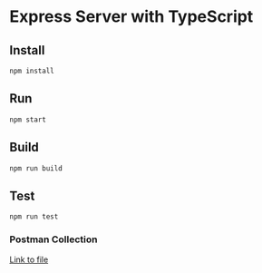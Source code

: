 # Express Server with TypeScript

## Install
```
npm install
```
## Run
```
npm start
```
## Build
```
npm run build
```
## Test
```
npm run test
```

### Postman Collection
[Link to file](https://github.com/mahkassem/Express-TypeScript/blob/main/Express%20TS.postman_collection.json)

